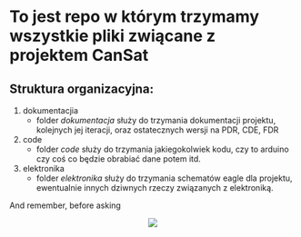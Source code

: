 # To jest repo w którym trzymamy wszystkie pliki zwiącane z projektem CanSat #

## Struktura organizacyjna: ##
1. dokumentacjia
    - folder *dokumentacja* służy do trzymania dokumentacji projektu, kolejnych jej iteracji, oraz ostatecznych wersji na PDR, CDE, FDR
2. code
    - folder *code* służy do trzymania jakiegokolwiek kodu, czy to arduino czy coś co będzie obrabiać dane potem itd.
3. elektronika
    - folder *elektronika* służy do trzymania schematów eagle dla projektu, ewentualnie innych dziwnych rzeczy związanych z elektroniką.

And remember, before asking     
<p align="center">
    <img src="http://www.comicsandmemes.com/wp-content/uploads/WTF-memes-google-it.jpg" />
</p>


